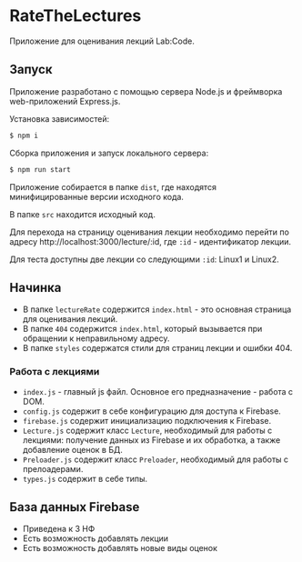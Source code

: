 # RateTheLectures

Приложение для оценивания лекций Lab:Code.

## Запуск
Приложение разработано с помощью сервера Node.js и фреймворка web-приложений Express.js.

Установка зависимостей:
```bash
$ npm i
```

Сборка приложения и запуск локального сервера:
```bash
$ npm run start
```

Приложение собирается в папке `dist`, где находятся минифицированные версии исходного кода.

В папке `src` находится исходный код.

Для перехода на страницу оценивания лекции необходимо перейти по адресу http://localhost:3000/lecture/:id, где `:id` - идентификатор лекции.

Для теста доступны две лекции со следующими `:id`: Linux1 и Linux2.

## Начинка
* В папке `lectureRate` содержится `index.html` - это основная страница для оценивания лекций.
* В папке `404` содержится `index.html`, который вызывается при обращении к неправильному адресу.
* В папке `styles` содержатся стили для страниц лекции и ошибки 404.

### Работа с лекциями
* `index.js` - главный js файл. Основное его предназначение - работа с DOM.
* `config.js` содержит в себе конфигурацию для доступа к Firebase.
* `firebase.js` содержит инициализацию подключения к Firebase.
* `Lecture.js` содержит класс `Lecture`, необходимый для работы с лекциями: получение данных из Firebase и их обработка, а также добавление оценок в БД.
* `Preloader.js`  содержит класс `Preloader`, необходимый для работы с прелоадерами.
* `types.js` содержит в себе типы.

## База данных Firebase
* Приведена к 3 НФ
* Есть возможность добавлять лекции
* Есть возможность добавлять новые виды оценок
